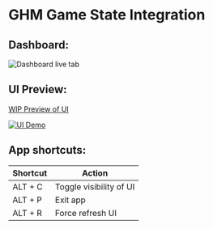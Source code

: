# GHM Game State Integration

## Dashboard:

![Dashboard live tab](https://i.imgur.com/unOBwmF.png)

## UI Preview:

[WIP Preview of UI](https://www.youtube.com/watch?v=kNZLzUA9Q08)

[![UI Demo](https://i.imgur.com/6Ba908v.jpg)](https://www.youtube.com/watch?v=kNZLzUA9Q08)

## App shortcuts:

| Shortcut     | Action                   |
| ------------ | ------------------------ |
| ALT + C      | Toggle visibility of UI  |
| ALT + P      | Exit app                 |
| ALT + R      | Force refresh UI         |